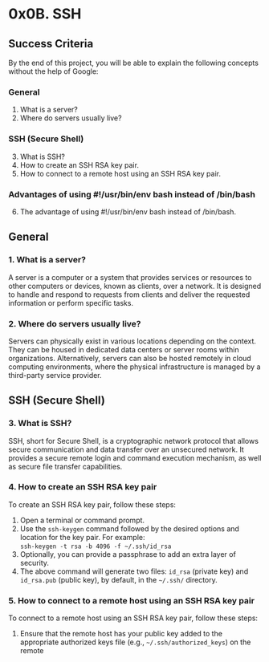 <!DOCTYPE html>
<html>
<head>
  <title>0x0B. SSH</title>
</head>
<body>
  <h1>0x0B. SSH</h1>
  <h2>Success Criteria</h2>
  <p>By the end of this project, you will be able to explain the following concepts without the help of Google:</p>
  <h3>General</h3>
  <ol>
    <li>What is a server?</li>
    <li>Where do servers usually live?</li>
  </ol>
  <h3>SSH (Secure Shell)</h3>
  <ol start="3">
    <li>What is SSH?</li>
    <li>How to create an SSH RSA key pair.</li>
    <li>How to connect to a remote host using an SSH RSA key pair.</li>
  </ol>
  <h3>Advantages of using #!/usr/bin/env bash instead of /bin/bash</h3>
  <ol start="6">
    <li>The advantage of using #!/usr/bin/env bash instead of /bin/bash.</li>
  </ol>
  <h2>General</h2>
  <h3>1. What is a server?</h3>
  <p>A server is a computer or a system that provides services or resources to other computers or devices, known as clients, over a network. It is designed to handle and respond to requests from clients and deliver the requested information or perform specific tasks.</p>
  <h3>2. Where do servers usually live?</h3>
  <p>Servers can physically exist in various locations depending on the context. They can be housed in dedicated data centers or server rooms within organizations. Alternatively, servers can also be hosted remotely in cloud computing environments, where the physical infrastructure is managed by a third-party service provider.</p>
  <h2>SSH (Secure Shell)</h2>
  <h3>3. What is SSH?</h3>
  <p>SSH, short for Secure Shell, is a cryptographic network protocol that allows secure communication and data transfer over an unsecured network. It provides a secure remote login and command execution mechanism, as well as secure file transfer capabilities.</p>
  <h3>4. How to create an SSH RSA key pair</h3>
  <p>To create an SSH RSA key pair, follow these steps:</p>
  <ol>
    <li>Open a terminal or command prompt.</li>
    <li>Use the <code>ssh-keygen</code> command followed by the desired options and location for the key pair. For example:<br><code>ssh-keygen -t rsa -b 4096 -f ~/.ssh/id_rsa</code></li>
    <li>Optionally, you can provide a passphrase to add an extra layer of security.</li>
    <li>The above command will generate two files: <code>id_rsa</code> (private key) and <code>id_rsa.pub</code> (public key), by default, in the <code>~/.ssh/</code> directory.</li>
  </ol>
  <h3>5. How to connect to a remote host using an SSH RSA key pair</h3>
  <p>To connect to a remote host using an SSH RSA key pair, follow these steps:</p>
  <ol>
    <li>Ensure that the remote host has your public key added to the appropriate authorized keys file (e.g., <code>~/.ssh/authorized_keys</code>) on the remote
